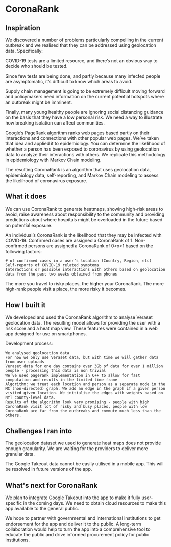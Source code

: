 # CoronaRank

## Inspiration

We discovered a number of problems particularly compelling in the current outbreak and we realised that they can be addressed using geolocation data. Specifically:

COVID-19 tests are a limited resource, and there’s not an obvious way to decide who should be tested.

Since few tests are being done, and partly because many infected people are asymptomatic, it’s difficult to know which areas to avoid.

Supply chain management is going to be extremely difficult moving forward and policymakers need information on the current potential hotspots where an outbreak might be imminent.

Finally, many young healthy people are ignoring social distancing guidance on the basis that they have a low personal risk. We need a way to illustrate how breaking isolation can affect communities.

Google’s PageRank algorithm ranks web pages based partly on their interactions and connections with other popular web pages. We’ve taken that idea and applied it to epidemiology. You can determine the likelihood of whether a person has been exposed to coronavirus by using geolocation data to analyze their interactions with others. We replicate this methodology in epidemiology with Markov Chain modeling.

The resulting CoronaRank is an algorithm that uses geolocation data, epidemiology data, self-reporting, and Markov Chain modeling to assess the likelihood of coronavirus exposure.

## What it does

We can use CoronaRank to generate heatmaps, showing high-risk areas to avoid, raise awareness about responsibility to the community and providing predictions about where hospitals might be overloaded in the future based on potential exposure.

An individual’s CoronaRank is the likelihood that they may be infected with COVID-19. Confirmed cases are assigned a CoronaRank of 1. Non-confirmed persons are assigned a CoronaRank of 0<x<1 based on the following factors:

    # of confirmed cases in a user’s location (Country, Region, etc)
    Self-reports of COVID-19 related symptoms
    Interactions or possible interactions with others based on geolocation data from the past two weeks obtained from phones

The more you travel to risky places, the higher your CoronaRank. The more high-rank people visit a place, the more risky it becomes.

## How I built it

We developed and used the CoronaRank algorithm to analyse Veraset geolocation data. The resulting model allows for providing the user with a risk score and a heat map view. These features were contained in a web app designed for use on smartphones.

Development process:

    We analysed geolocation data
    For now we only use Veraset data, but with time we will gather data from user uploads
    Veraset data for one day contains over 3Gb of data for over 1 million people - processing this data is non trivial
    We’ve used pagerank implementation in C++ to allow for fast computation and results in the limited time frame
    Algorithm: we treat each location and person as a separate node in the MC (non-directed) graph. We add an edge in the graph if a given person visited given location. We initialise the edges with weights based on NYT county-level data.
    Results of the algorithm look very promising - people with high CoronaRank visit lot of risky and busy places, people with low CoronaRank are far from the outbreaks and commute much less than the others.

## Challenges I ran into

The geolocation dataset we used to generate heat maps does not provide enough granularity. We are waiting for the providers to deliver more granular data.

The Google Takeout data cannot be easily utilised in a mobile app. This will be resolved in future versions of the app.

## What's next for CoronaRank

We plan to integrate Google Takeout into the app to make it fully user-specific in the coming days. We need to obtain cloud resources to make this app available to the general public.

We hope to partner with governmental and international institutions to get endorsement for the app and deliver it to the public. A long-term collaboration would help to turn the app into a comprehensive tool to educate the public and drive informed procurement policy for public institutions.

